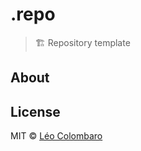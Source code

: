 # .repo

> 🏗️ Repository template

## About

## License

MIT © [Léo Colombaro](https://colombaro.fr)
